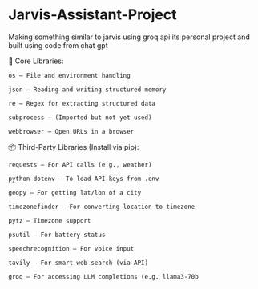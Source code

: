 # Jarvis-Assistant-Project
Making something similar to jarvis using groq api its personal project and built using code from chat gpt



🧠 Core Libraries:

    os – File and environment handling

    json – Reading and writing structured memory

    re – Regex for extracting structured data

    subprocess – (Imported but not yet used)

    webbrowser – Open URLs in a browser

📦 Third-Party Libraries (Install via pip):

    requests – For API calls (e.g., weather)

    python-dotenv – To load API keys from .env

    geopy – For getting lat/lon of a city

    timezonefinder – For converting location to timezone

    pytz – Timezone support

    psutil – For battery status

    speechrecognition – For voice input

    tavily – For smart web search (via API)

    groq – For accessing LLM completions (e.g. llama3-70b